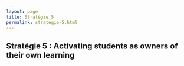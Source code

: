 ```yaml
---
layout: page
title: Stratégie 5
permalink: strategie-5.html
---
```


## Stratégie 5 : Activating students as owners of their own learning

